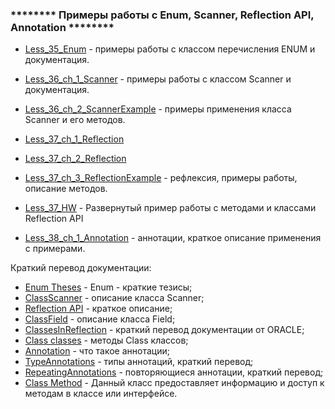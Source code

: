 ### ******** Примеры работы с Enum, Scanner, Reflection API, Annotation ********

- [Less_35_Enum](https://github.com/JcoderPaul/JavaExtended-35-38/tree/master/Less_35_Enum/src/Less_35_Enum) - примеры работы с классом перечисления ENUM и документация.

- [Less_36_ch_1_Scanner](https://github.com/JcoderPaul/JavaExtended-35-38/tree/master/Less_36_ch_1_Scanner/src/Less_36_ch_1_Scanner) - примеры работы с классом Scanner и документация.

- [Less_36_ch_2_ScannerExample](https://github.com/JcoderPaul/JavaExtended-35-38/tree/master/Less_36_ch_2_ScannerExample/src/Less_36_ch_2_ScannerExample) - примеры применения класса Scanner и его методов.

- [Less_37_ch_1_Reflection](https://github.com/JcoderPaul/JavaExtended-35-38/tree/master/Less_37_ch_1_Reflection/src/Less_37_ch_1_Reflection)
- [Less_37_ch_2_Reflection](https://github.com/JcoderPaul/JavaExtended-35-38/tree/master/Less_37_ch_2_Reflection/src/Less_37_ch_2_Reflection)
- [Less_37_ch_3_ReflectionExample](https://github.com/JcoderPaul/JavaExtended-35-38/tree/master/Less_37_ch_3_ReflectionExample/src/Less_37_ReflectionExample) - рефлексия, примеры работы, описание методов. 
- [Less_37_HW](https://github.com/JcoderPaul/JavaExtended-35-38/tree/master/Less_37_HW/src/Less_37_HW) - Развернутый пример работы с методами и классами Reflection API
- [Less_38_ch_1_Annotation](https://github.com/JcoderPaul/JavaExtended-35-38/tree/master/Less_38_ch_1_Annotation/src/Less_38_ch_1_Annotation) - аннотации, краткое описание применения с примерами.

Краткий перевод документации:

- [Enum Theses](https://github.com/JcoderPaul/JavaExtended-35-38/blob/master/Less_35_Enum/src/Less_35_Enum/EnumTheses.txt) - Enum - краткие тезисы;
- [ClassScanner](https://github.com/JcoderPaul/JavaExtended-35-38/blob/master/Less_36_ch_1_Scanner/src/Less_36_ch_1_Scanner/ReadMe.txt) - описание класса Scanner;
- [Reflection API](https://github.com/JcoderPaul/JavaExtended-35-38/blob/master/Less_37_ch_1_Reflection/src/Less_37_ch_1_Reflection/ReadMe.txt) - краткое описание;
- [ClassField](https://github.com/JcoderPaul/JavaExtended-35-38/blob/master/Less_37_ch_1_Reflection/src/Less_37_ch_1_Reflection/ClassField.txt) - описание класса Field;
- [ClassesInReflection](https://github.com/JcoderPaul/JavaExtended-35-38/blob/master/Less_37_ch_1_Reflection/src/Less_37_ch_1_Reflection/ClassesInReflection.txt) - краткий перевод документации от ORACLE; 
- [Class classes](https://github.com/JcoderPaul/JavaExtended-35-38/blob/master/Less_37_ch_1_Reflection/src/Less_37_ch_1_Reflection/ClassClasses.txt) - методы Class классов;
- [Annotation](https://github.com/JcoderPaul/JavaExtended-35-38/blob/master/Less_38_ch_1_Annotation/src/Less_38_ch_1_Annotation/ReadMe.txt) - что такое аннотации;
- [TypeAnnotations](https://github.com/JcoderPaul/JavaExtended-35-38/blob/master/Less_38_ch_1_Annotation/src/Less_38_ch_1_Annotation/TypeAnnotations.txt) - типы аннотаций, краткий перевод;
- [RepeatingAnnotations](https://github.com/JcoderPaul/JavaExtended-35-38/blob/master/Less_38_ch_1_Annotation/src/Less_38_ch_1_Annotation/RepeatingAnnotations.txt) - повторяющиеся аннотации, краткий перевод;
- [Class Method](https://github.com/JcoderPaul/JavaExtended-35-38/blob/master/Less_37_HW/src/Less_37_HW/ClassMethod.txt) - Данный класс предоставляет информацию и доступ к методам в классе или
  интерфейсе.

